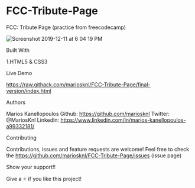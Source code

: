 # FCC-Tribute-Page

FCC: Tribute Page (practice from freecodecamp)

![Screenshot 2019-12-11 at 6 04 19 PM](https://user-images.githubusercontent.com/50610396/70637965-c2ce3500-1c40-11ea-9650-c7d305c725eb.png)


Built With

1.HTML5 & CSS3

Live Demo

https://raw.githack.com/mariosknl/FCC-Tribute-Page/final-version/index.html

Authors

Marios Kanellopoulos
Github: https://github.com/mariosknl
Twitter: @MariosKnl
Linkedln: https://www.linkedin.com/in/marios-kanellopoulos-a99332181/

Contributing

Contributions, issues and feature requests are welcome!
Feel free to check the https://github.com/mariosknl/FCC-Tribute-Page/issues (issue page)

Show your support!!

Give a ⭐️ if you like this project!